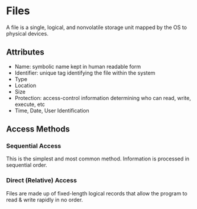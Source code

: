 # Files
A file is a single, logical, and nonvolatile storage unit mapped by the OS to physical devices.
## Attributes
* Name: symbolic name kept in human readable form
* Identifier: unique tag identifying the file within the system
* Type
* Location
* Size
* Protection: access-control information determining who can read, write, execute, etc
* Time, Date, User Identification
## Access Methods
### Sequential Access
This is the simplest and most common method. Information is processed in sequential order.
### Direct (Relative) Access
Files are made up of fixed-length logical records that allow the program to read & write rapidly in no order.